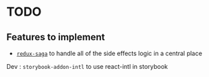 # TODO

## Features to implement

* [`redux-saga`](https://github.com/redux-saga/redux-saga) to handle all of the side effects logic in a central place

Dev : `storybook-addon-intl` to use react-intl in storybook
